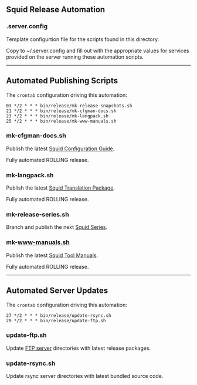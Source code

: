 
## Squid Release Automation

### .server.config

Template configurtion file for the scripts found in this directory.

Copy to ~/.server.config and fill out with the appropriate values for
services provided on the server running these automation scripts.

---

## Automated Publishing Scripts

The `crontab` configuration driving this automation:
```
03 */2 * * * bin/release/mk-release-snapshots.sh
21 */2 * * * bin/release/mk-cfgman-docs.sh
23 */2 * * * bin/release/mk-langpack.sh
25 */2 * * * bin/release/mk-www-manuals.sh
```

### mk-cfgman-docs.sh

Publish the latest [Squid Configuration Guide](http://www.squid-cache.org/Doc/config/).

Fully automated ROLLING release.

### mk-langpack.sh

Publish the latest [Squid Translation Package](http://www.squid-cache.org/Versions/langpack/).

Fully automated ROLLING release.

### mk-release-series.sh

Branch and publish the next [Squid Series](https://wiki.squid-cache.org/ReleaseSchedule).

### mk-www-manuals.sh

Publish the latest [Squid Tool Manuals](http://www.squid-cache.org/Doc/man/).

Fully automated ROLLING release.

---

## Automated Server Updates

The `crontab` configuration driving this automation:
```
27 */2 * * * bin/release/update-rsync.sh
29 */2 * * * bin/release/update-ftp.sh
```

### update-ftp.sh

Update [FTP server](ftp://ftp.squid-cache.org/pub/archive/) directories with latest release packages.

### update-rsync.sh

Update rsync server directories with latest bundled source code.

